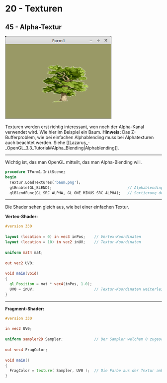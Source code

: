 # 20 - Texturen
## 45 - Alpha-Textur

![image.png](image.png)

Texturen werden erst richtig interessant, wen noch der Alpha-Kanal verwendet wird.
Wie hier im Beispiel ein Baum.
**Hinweis:** Das Z-Bufferproblem, wie bei einfachen Alphablending muss bei Alphatexturen auch beachtet werden. Siehe [[Lazarus_-_OpenGL_3.3_Tutorial#Alpha_Blending|Alphablending]].

---
Wichtig ist, das man OpenGL mitteilt, das man Alpha-Blending will.

```pascal
procedure TForm1.InitScene;
begin
  Textur.LoadTextures('baum.png');
  glEnable(GL_BLEND);                                  // Alphablending an
  glBlendFunc(GL_SRC_ALPHA, GL_ONE_MINUS_SRC_ALPHA);   // Sortierung der Primitiven von hinten nach vorne.
```


---
Die Shader sehen gleich aus, wie bei einer einfachen Textur.

**Vertex-Shader:**

```glsl
#version 330

layout (location = 0) in vec3 inPos;    // Vertex-Koordinaten
layout (location = 10) in vec2 inUV;    // Textur-Koordinaten

uniform mat4 mat;

out vec2 UV0;

void main(void)
{
  gl_Position = mat * vec4(inPos, 1.0);
  UV0 = inUV;                           // Textur-Koordinaten weiterleiten.
}

```


---
**Fragment-Shader:**

```glsl
#version 330

in vec2 UV0;

uniform sampler2D Sampler;              // Der Sampler welchem 0 zugeordnet wird.

out vec4 FragColor;

void main()
{
  FragColor = texture( Sampler, UV0 );  // Die Farbe aus der Textur anhand der Koordinten auslesen.
}

```



